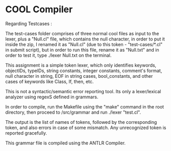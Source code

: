 # COOL Compiler #

Regarding Testcases :

The test-cases folder comprises of three normal cool files as input to the lexer, plus a "Null.cl" file, which contains the null character, in order to put it inside the zip, I renamed it as "Null.cl" (due to this token - "test-cases/\*.cl" in submit script), but in order to run this file, rename it as "Null.txt" and in order to test it, type ./lexer Null.txt on the terminal.

This assignment is a simple token lexer, which only identifies keywords, objectIDs, typeIDs, string constants,
integer constants, comment's format, null character in string, EOF in string cases, bool_constants, and other cases of keywords
like Class, If, then, etc.

This is not a syntactic/semantic error reporting tool. Its only a lexer/lexical analyzer using regexS defined in grammars.

In order to compile, run the Makefile using the "make" command in the root directory, then proceed to /src/grammar and run ./lexer "test<n>.cl".

The output is the list of names of tokens, followed by the corresponding token, and also errors in case of some mismatch.
Any unrecognized token is reported gracefully.

This grammar file is compiled using the ANTLR Compiler.
